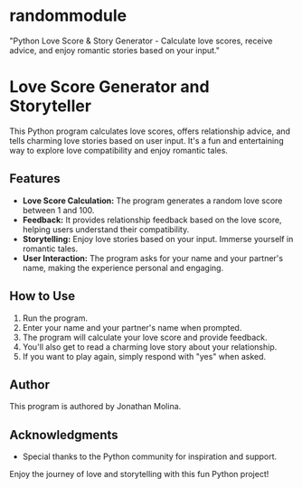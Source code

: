 # randommodule
"Python Love Score &amp; Story Generator - Calculate love scores, receive advice, and enjoy romantic stories based on your input."
# Love Score Generator and Storyteller

This Python program calculates love scores, offers relationship advice, and tells charming love stories based on user input. It's a fun and entertaining way to explore love compatibility and enjoy romantic tales.

## Features

- **Love Score Calculation:** The program generates a random love score between 1 and 100.
- **Feedback:** It provides relationship feedback based on the love score, helping users understand their compatibility.
- **Storytelling:** Enjoy love stories based on your input. Immerse yourself in romantic tales.
- **User Interaction:** The program asks for your name and your partner's name, making the experience personal and engaging.

## How to Use

1. Run the program.
2. Enter your name and your partner's name when prompted.
3. The program will calculate your love score and provide feedback.
4. You'll also get to read a charming love story about your relationship.
5. If you want to play again, simply respond with "yes" when asked.

## Author

This program is authored by Jonathan Molina. 

## Acknowledgments

- Special thanks to the Python community for inspiration and support.

Enjoy the journey of love and storytelling with this fun Python project!
